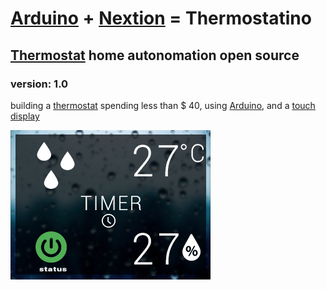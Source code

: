 #  [Arduino](https://www.arduino.cc/) + [Nextion](http://www.itead.cc/nextion-nx3224t024.html) = Thermostatino
## [Thermostat](https://en.wikipedia.org/wiki/Thermostat) home autonomation open source
### version: 1.0 <br>

building a [thermostat](https://en.wikipedia.org/wiki/Thermostat) spending less than $ 40, using [Arduino](https://www.arduino.cc/), and a [touch display](http://www.itead.cc/nextion-nx3224t024.html)

[![Thermostatino](docs/screen-shot.png)](https://youtu.be/GKfyweo4T1M)